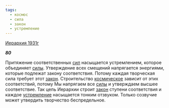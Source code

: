 ```yaml
---
tags:
  - космос
  - сила
  - закон
  - устремление
---
```

[Иерархия 1931г](https://127.0.0.1:4002/agni/1931)

___80___

Притяжение соответственных [сил](../../../tags/#сила) насыщается устремлением, которое объединяет [силы](../../../tags/#сила). Утверждение всех смещений напрягается энергиями, которые подлежат закону соответствия. Потому каждая творческая сила требует этот [закон](../../../tags/#закон). Строительство [космическое](../../../tags/#космос) зависит от этих соответствий, потому Мы напрягаем все [силы](../../../tags/#сила) и утверждаем высшее соответствие. Так цепь Иерархии строит [закон](../../../tags/#закон) ступени соответствия и каждое [устремление](../../../tags/#устремление) насыщается тонким отзвуком. Только созвучие может утвердить творчество беспредельное.   


